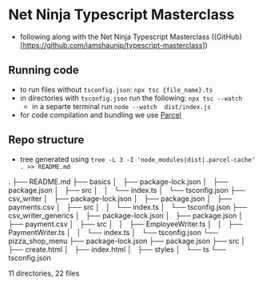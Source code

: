 # Net Ninja Typescript Masterclass
- following along with the Net Ninja Typescript Masterclass ((GitHub)[https://github.com/iamshaunjp/typescript-masterclass])

## Running code
- to run files without `tsconfig.json`:  `npx tsc {file_name}.ts`
- in directories with `tsconfig.json` run the following: `npx tsc --watch`
  - in a separte terminal run `node --watch  dist/index.js`
- for code compilation and bundling we use [Parcel](https://parceljs.org/docs/)

## Repo structure
- tree generated using `tree -L 3 -I 'node_modules|dist|.parcel-cache' . >> README.md`


.
├── README.md
├── basics
│   ├── package-lock.json
│   ├── package.json
│   ├── src
│   │   └── index.ts
│   └── tsconfig.json
├── csv_writer
│   ├── package-lock.json
│   ├── package.json
│   ├── payments.csv
│   ├── src
│   │   └── index.ts
│   └── tsconfig.json
├── csv_writer_generics
│   ├── package-lock.json
│   ├── package.json
│   ├── payment.csv
│   ├── src
│   │   ├── EmployeeWriter.ts
│   │   ├── PaymentWriter.ts
│   │   └── index.ts
│   └── tsconfig.json
└── pizza_shop_menu
    ├── package-lock.json
    ├── package.json
    ├── src
    │   ├── create.html
    │   ├── index.html
    │   ├── styles
    │   └── ts
    └── tsconfig.json

11 directories, 22 files
